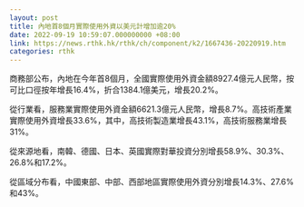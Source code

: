 ```yaml
---
layout: post
title: 內地首8個月實際使用外資以美元計增加逾20%
date: 2022-09-19 10:59:07.000000000 +08:00
link: https://news.rthk.hk/rthk/ch/component/k2/1667436-20220919.htm
categories: rthk
---
```


商務部公布，內地在今年首8個月，全國實際使用外資金額8927.4億元人民幣，按可比口徑按年增長16.4%，折合1384.1億美元，增長20.2%。

從行業看，服務業實際使用外資金額6621.3億元人民幣，增長8.7%。高技術產業實際使用外資增長33.6%，其中，高技術製造業增長43.1%，高技術服務業增長31%。

從來源地看，南韓、德國、日本、英國實際對華投資分別增長58.9%、30.3%、26.8%和17.2%。

從區域分布看，中國東部、中部、西部地區實際使用外資分別增長14.3%、27.6%和43%。
